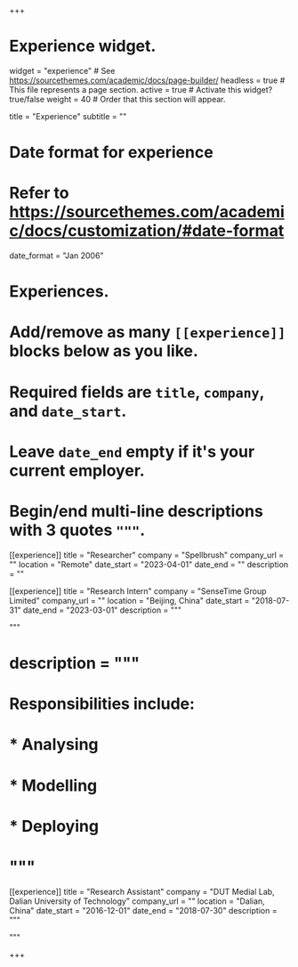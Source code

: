 +++
# Experience widget.
widget = "experience"  # See https://sourcethemes.com/academic/docs/page-builder/
headless = true  # This file represents a page section.
active = true  # Activate this widget? true/false
weight = 40  # Order that this section will appear.

title = "Experience"
subtitle = ""

# Date format for experience
#   Refer to https://sourcethemes.com/academic/docs/customization/#date-format
date_format = "Jan 2006"

# Experiences.
#   Add/remove as many `[[experience]]` blocks below as you like.
#   Required fields are `title`, `company`, and `date_start`.
#   Leave `date_end` empty if it's your current employer.
#   Begin/end multi-line descriptions with 3 quotes `"""`.
[[experience]]
  title = "Researcher"
  company = "Spellbrush"
  company_url = ""
  location = "Remote"
  date_start = "2023-04-01"
  date_end = ""
  description = ""
  
[[experience]]
  title = "Research Intern"
  company = "SenseTime Group Limited"
  company_url = ""
  location = "Beijing, China"
  date_start = "2018-07-31"
  date_end = "2023-03-01"
  description = """

[//]: # (#Proposed a novel neural architecture search space and a corresponding algorithm that outperformed previous state-of-)

[//]: # (#the-art models in terms of accuracy under resource constraints. Also a major contributor to the NAS tool chain of the)

[//]: # (#sensetime research.)

[//]: # (#https://wuwei-ai.org/ucg-members/)
  """
#  description = """
#  Responsibilities include:
#  
# * Analysing
#  * Modelling
#  * Deploying
#  """

[[experience]]
  title = "Research Assistant"
  company = "DUT Medial Lab, Dalian University of Technology"
  company_url = ""
  location = "Dalian, China"
  date_start = "2016-12-01"
  date_end = "2018-07-30"
  description = """

[//]: # (#Researched Generative Adversarial Networks and their application on anime line art colorization.)
"""

+++
